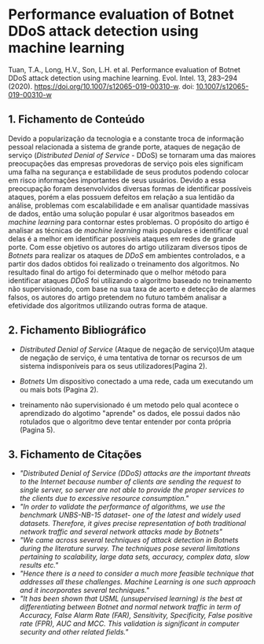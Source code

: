 # Performance evaluation of Botnet DDoS attack detection using machine learning

Tuan, T.A., Long, H.V., Son, L.H. et al. Performance evaluation of Botnet DDoS attack detection using machine learning. Evol. Intel. 13, 283–294 (2020). https://doi.org/10.1007/s12065-019-00310-w. doi: [10.1007/s12065-019-00310-w](https://doi.org/10.1007/s12065-019-00310-w)

## 1. Fichamento de Conteúdo

Devido a popularização da tecnologia e a constante troca de informação pessoal relacionada a sistema de grande porte, ataques de negação de serviço (_Distributed Denial of Service_ - DDoS) se tornaram uma das maiores preocupações das empresas provedoras de serviço pois eles significam uma falha na segurança e estabilidade de seus produtos podendo colocar em risco informações importantes de seus usuários. Devido a essa preocupação foram desenvolvidos diversas formas de identificar possíveis ataques, porém a elas possuem defeitos em relação a sua lentidão da análise, problemas com escalabilidade e em analisar quantidade massivas de dados, então uma solução popular é usar algoritmos baseados em _machine learning_ para contornar estes problemas. O propósito do artigo é analisar as técnicas de _machine learning_ mais populares e identificar qual delas é a melhor em identificar possíveis ataques em redes de grande porte. Com esse objetivo os autores do artigo utilizaram diversos tipos de _Botnets_ para realizar os ataques de _DDoS_ em ambientes controlados, e a partir dos dados obtidos foi realizado o treinamento dos algoritmos. No resultado final do artigo foi determinado que o melhor método para identificar ataques _DDoS_ foi utilizando o algoritmo baseado no treinamento não supervisionado, com base na sua taxa de acerto e detecção de alarmes falsos, os autores do artigo pretendem no futuro também analisar a efetividade dos algoritmos utilizando outras forma de ataque.

## 2. Fichamento Bibliográfico

- _Distributed Denial of Service_ (Ataque de negação de serviço)Um ataque de negação de serviço, é uma tentativa de tornar os recursos de um sistema indisponíveis para os seus utilizadores(Pagina 2).

- _Botnets_ Um dispositivo conectado a uma rede, cada um executando um ou mais bots (Pagina 2).

- treinamento não supervisionado é um metodo pelo qual acontece o aprendizado do algotimo "aprende" os dados, ele possui dados não rotulados que o algoritmo deve tentar entender por conta própria (Pagina 5).

## 3. Fichamento de Citações

- _"Distributed Denial of Service (DDoS) attacks are the important threats to the Internet because number of clients are sending the request to single server, so server are not able to provide the proper services to the clients due to excessive resource consumption."_
- _"In order to validate the performance of algorithms, we use the benchmark UNBS-NB-15 dataset- one of the latest and widely used datasets. Therefore, it gives precise representation of both traditional network traffic and several network attacks made by Botnets"_
- _"We came across several techniques of attack detection in Botnets during the literature survey. The techniques pose several limitations pertaining to scalability, large data sets, accuracy, complex data, slow results etc."_
- _"Hence there is a need to consider a much more feasible technique that addresses all these challenges. Machine Learning is one such approach and it incorporates several techniques."_
- _"It has been shown that USML (unsupervised learning) is the best at differentiating between Botnet and normal network traffic in term of Accuracy, False Alarm Rate (FAR), Sensitivity, Specificity, False positive rate (FPR), AUC and MCC. This validation is significant in computer security and other related fields."_
